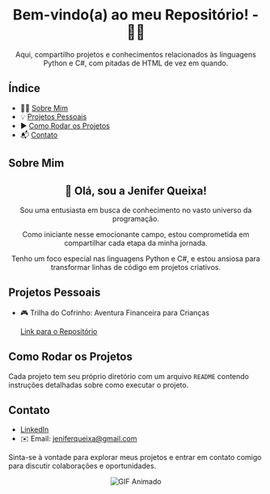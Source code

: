 <h1 align="center"> Bem-vindo(a) ao meu Repositório! - 🐍🔷</h1>

<p align="center">Aqui, compartilho projetos e conhecimentos relacionados às linguagens Python e C#, com pitadas de HTML de vez em quando.
</p>


## Índice
- 🙋‍♀️ [Sobre Mim](#sobre-mim)
- 💡 [Projetos Pessoais](#projetos-pessoais)
- ▶️ [Como Rodar os Projetos](#como-rodar-os-projetos)
- 📬 [Contato](#contato)

## Sobre Mim

<div align="center">
  <h2>👋 Olá, sou a Jenifer Queixa!</h2>
  <p>Sou uma entusiasta em busca de conhecimento no vasto universo da programação.</p>
  <p>Como iniciante nesse emocionante campo, estou comprometida em compartilhar cada etapa da minha jornada.</p>
  <p>Tenho um foco especial nas linguagens Python e C#, e estou ansiosa para transformar linhas de código em projetos criativos.</p>
</div>


## Projetos Pessoais

- 🎮 Trilha do Cofrinho: Aventura Financeira para Crianças

   [Link para o Repositório](https://github.com/jqueixa/trilha_do_cofrinho)


## Como Rodar os Projetos

Cada projeto tem seu próprio diretório com um arquivo `README` contendo instruções detalhadas sobre como executar o projeto.

## Contato

- [LinkedIn](https://www.linkedin.com/in/jenifer-queixa-8639a718b)
- ✉️ Email: jeniferqueixa@gmail.com

Sinta-se à vontade para explorar meus projetos e entrar em contato comigo para discutir colaborações e oportunidades.




<p align="center">
<img src="https://media.giphy.com/media/13HgwGsXF0aiGY/giphy.gif" alt="GIF Animado">
</p>


